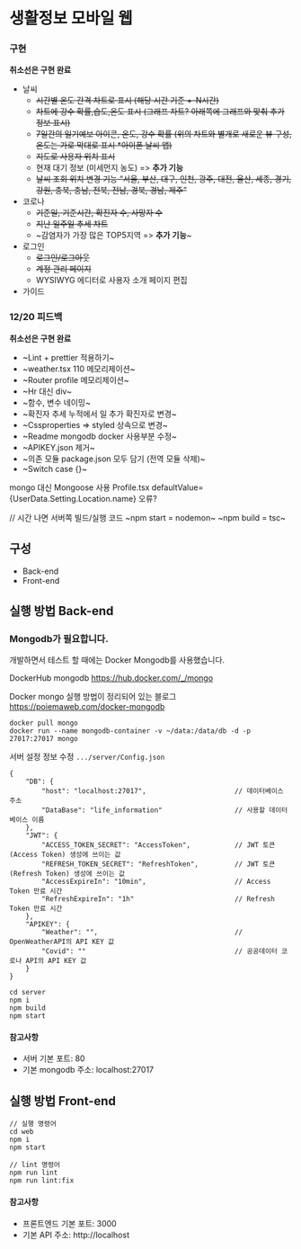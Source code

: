 # 생활정보 모바일 웹

### 구현
__취소선은 구현 완료__
* 날씨
    * ~~시간별 온도 간격 차트로 표시 (해당 시간 기준 +-N시간)~~
    * ~~차트에 강수 확률,습도,온도 표시 (그래프 차트? 아래쪽에 그래프와 맞춰 추가 정보 표시)~~
    * ~~7일간의 일기예보 아이콘, 온도, 강수 확률 (위의 차트와 별개로 새로운 뷰 구성, 온도는 가로 막대로 표시 *아이폰 날씨 앱)~~
    * ~~지도로 사용자 위치 표시~~
    * 현재 대기 정보 (미세먼지 농도) => __추가 기능__
    * ~~날씨 조회 위치 변경 기능 “서울, 부산, 대구, 인천, 광주, 대전, 울산, 세종, 경기, 강원, 충북, 충남, 전북, 전남, 경북, 경남, 제주”~~
* 코로나
    * ~~기준일, 기준시간, 확진자 수, 사망자 수~~
    * ~~지난 일주일 추세 차트~~
    * ~감염자가 가장 많은 TOP5지역 => __추가 기능__~
* 로그인
    * ~~로그인/로그아웃~~
    * ~~계정 관리 페이지~~
    * WYSIWYG 에디터로 사용자 소개 페이지 편집
* 가이드

### 12/20 피드백
__취소선은 구현 완료__

* ~Lint + prettier 적용하기~
* ~weather.tsx 110 메모리제이션~
* ~Router profile 메모리제이션~
* ~Hr 대신 div~
* ~함수, 변수 네이밍~
* ~확진자 추세 누적에서 일 추가 확진자로 변경~
* ~Cssproperties => styled 상속으로 변경~
* ~Readme mongodb docker 사용부분 수정~
* ~APIKEY.json 제거~
* ~의존 모듈 package.json 모두 담기 (전역 모듈 삭제)~
* ~Switch case {}~

mongo 대신 Mongoose 사용
Profile.tsx defaultValue={UserData.Setting.Location.name} 오류?

// 시간 나면 서버쪽 빌드/실행 코드
~npm start = nodemon~
~npm build = tsc~


## 구성
* Back-end
* Front-end

## 실행 방법 Back-end


### Mongodb가 필요합니다.
개발하면서 테스트 할 때에는 Docker Mongodb를 사용했습니다.


DockerHub mongodb 
https://hub.docker.com/_/mongo 

Docker mongo 실행 방법이 정리되어 있는 블로그
https://poiemaweb.com/docker-mongodb

```
docker pull mongo
docker run --name mongodb-container -v ~/data:/data/db -d -p 27017:27017 mongo
```

서버 설정 정보 수정 `.../server/Config.json`
```
{
    "DB": {
        "host": "localhost:27017",                      // 데이터베이스 주소
        "DataBase": "life_information"                  // 사용할 데이터베이스 이름
    },
    "JWT": {
        "ACCESS_TOKEN_SECRET": "AccessToken",           // JWT 토큰(Access Token) 생성에 쓰이는 값
        "REFRESH_TOKEN_SECRET": "RefreshToken",         // JWT 토큰(Refresh Token) 생성에 쓰이는 값
        "AccessExpireIn": "10min",                      // Access Token 만료 시간
        "RefreshExpireIn": "1h"                         // Refresh Token 만료 시간
    },
    "APIKEY": {
        "Weather": "",                                  // OpenWeatherAPI의 API KEY 값
        "Covid": ""                                     // 공공데이터 코로나 API의 API KEY 값
    }
}
```

```
cd server
npm i
npm build
npm start
```

#### 참고사항
* 서버 기본 포트: 80
* 기본 mongodb 주소: localhost:27017

## 실행 방법 Front-end


```
// 실행 명령어
cd web
npm i
npm start
```

```
// lint 명령어
npm run lint
npm run lint:fix
```

#### 참고사항
* 프론트엔드 기본 포트: 3000
* 기본 API 주소: http://localhost

